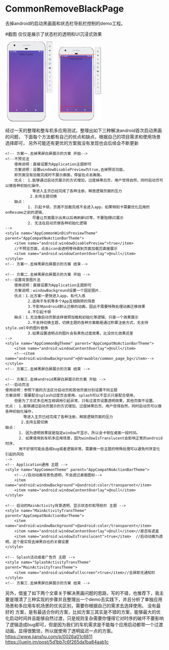 # CommonRemoveBlackPage
去掉android的启动黑画面和状态栏导航栏控制的demo工程。

#截图
仅仅是展示了状态栏的透明和UI沉浸式效果
<div>
<img src="capture/1.png" width="30%" />
<img src="capture/2.png" width="30%" />
</div>


[Hot reload animation]: capture/3.gif


经过一天的整理和整车机多应用测试，整理出如下三种解决android首次启动黑画的问题，
下面每个方法都有自己的优点和缺点，根据自己的项目需求和使用场景选择即可，
另外可能还有更优的方案我没有发现也会后续会不断更新
    <!-- 主题基类 -->
    <style name="AppCompatNoActionBarTheme" parent="Theme.AppCompat.Light.NoActionBar">
        <!-- Customize your theme here. -->
        <item name="colorPrimary">@color/colorPrimary</item>
        //状态栏颜色修改为透明，防止页面切换时出现怪异色透明效果看不出来，所有方案都必须使用
        <item name="colorPrimaryDark">@android:color/transparent</item>
        <item name="colorAccent">@color/colorAccent</item>
    </style>
    
    <!-- 方案一.去掉黑屏白屏展示的方案 开始-->
    <!--不预览法
        使用说明：直接设置为Application主题即可
        方案说明：设置windowDisablePreview为true,去掉预览功能，
        即页面没有加载完成时不展示画面，停留在点击画面。
        优点： 1.能够通过启动页展示的方式增加，过度掉黑白页，用户觉得自然，同时启动页可以做各种初始化操作，
                等进入主页已经完成了各种注册，释放逻辑页面的压力
               2.支持主题切换
        缺点：
              1. 引起卡顿，页面不加载完成不会进入app，如果特别卡需要优化应用的onResume之前的逻辑，
                尽量让页面展示出来以后再刷新UI等，不要阻碍UI展示
              2. 无法在启动页做各种初始化逻辑
    -->
    <style name="AppCommonWinDisPreviewTheme" parent="AppCompatNoActionBarTheme">
        <item name="android:windowDisablePreview">true</item>
        //不预览页面，点击icon会透明等待直到页面加载完直接展示
        <item name="android:windowContentOverlay">@null</item>
    </style>
    <!-- 方案一.去掉黑屏白屏展示的方案 结束-->
    
    <!-- 方案二.去掉黑屏白屏展示的方案 开始 -->
    <!--设置背景图片法
        使用说明：直接设置为Application主题即可
        方案说明：windowBackground设置一个固定图片.
        优点：1.比方案一更快进入app，有代入感
              2.适用于车机等多个App互相跳转的场景
              3.不影响android默认迁移的动画，因此不需要特殊处理动画迁移效果
              4.不引起卡顿
        缺点：1.无法像启动页那这样做预加载和初始化等逻辑，只是一个效果展示
              2.不支持切换主题，切换主题的各种方案都是通过积累注册方式，无支持style.xml中的图片替换
              3.如果设置透明点的图片会有黑色过度效果，比没优化效果还差
    -->
    <style name="AppCommonBgTheme" parent="AppCompatNoActionBarTheme">
        <item name="android:windowContentOverlay">@null</item>
        <!--<item name="android:windowBackground">@drawable/common_page_bg</item>-->
    </style>
    <!-- 方案二.去掉黑屏白屏展示的方案 结束 -->
    
    <!-- 方案三.去掉android黑屏白屏展示的方案 开始 -->
    <!--启动页法
    使用说明：参照下面的方法区分启动页和其他页面分别设置不同主题
	方案说明：需要配合splash过度页去使用，splash可以不显示只是配合使用，
	    但是为了方式多应用互相调用引起异常，只有过渡页设置透明效果，其他页面不设置。
	优点： 1.能够通过启动页展示的方式增加，过度掉黑白页，用户觉得自然，同时启动页可以做各种初始化操作，
	        等进入主页已经完成了各种注册，释放逻辑页面的压力
	       2.支持主题切换
	缺点：
		  1. 因为透明效果就是指定window不显示，所以会卡顿在桌面一段时间。
		  2. 如果使用到车机多应用场景，因为windowIsTranslucent会影响正常的android时序，
		  用不好很可能会造成bug或者逻辑异常，需要做一些主题的特殊处理可以避免时序变化引起的风险
    -->
    <!-- Application通用 主题 -->
    <style name="AppCommonTheme" parent="AppCompatNoActionBarTheme">
        <!--//启动动画背景色透明，不会透过桌面图标-->
        <item name="android:windowBackground">@android:color/transparent</item>
        <item name="android:windowContentOverlay">@null</item>
    </style>
    
    <!-- 启动的MainActivity背景透明、显示状态栏和导航栏 主题 -->
    <style name="MainActivityTransTheme" parent="AppCompatNoActionBarTheme">
        <item name="android:windowBackground">@android:color/transparent</item>
        <item name="android:windowContentOverlay">@null</item>//是否有遮盖
        <item name="android:windowIsTranslucent">true</item>  //启动动画为透明，这个是实现去掉黑白也的关键设置
    </style>
    
    <!-- Splash活动或者广告页 主题 -->
    <style name="SplashActivityTransTheme" parent="MainActivityTransTheme">
        <item name="android:windowFullscreen">true</item>//全屏即无通知栏
    </style>
    <!-- 方案三.去掉黑屏白屏展示的方案 结束 -->
    
  另外，借鉴了如下两个文章关于解决黑画问题的思路，写的不错，也推荐下，我主要是理清了三种实现的步骤并且整理出一个demo去实践下，并且分析了单独应用场景和多应用车机场景的优劣区别，需要你根据自己的需求去选择使用。 没有最好的 方案，是有最适合你的方案，比如方案三其实是不错的方案，能够最大的优化启动时间并且能够自然过渡，只是规则复杂需要你懂得它对时序的破坏不要影响了逻辑造成bug即可，但是因为我们的车机需求是不能每个应用启动都带一个过渡动画，显得很繁琐，所以就使用了透明延迟一点的方案。
  https://www.jianshu.com/p/0026a01c6811
  https://juejin.im/post/5d1bb7c6f265da1ba84aab1c
 
  
  

